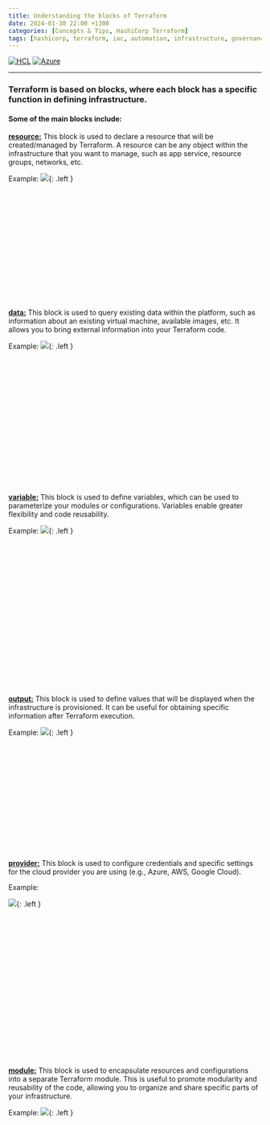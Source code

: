 ```yaml
---
title: Understanding the blocks of Terraform
date: 2024-01-30 22:00 +1300
categories: [Concepts & Tips, HashiCorp Terraform]
tags: [hashicorp, terraform, iac, automation, infrastructure, governance, finops]
---
```


[![HCL](https://img.shields.io/badge/language-HCL-blueviolet)](https://www.terraform.io/)
[![Azure](https://img.shields.io/badge/provider-Azure-blue)](https://registry.terraform.io/providers/hashicorp/azurerm/latest)

---

### **Terraform is based on blocks, where each block has a specific function in defining infrastructure.**

#### **Some of the main blocks include:**
<a href="https://developer.hashicorp.com/terraform/language/resources" target="_blank">**resource:**</a> This block is used to declare a resource that will be created/managed by Terraform. A resource can be any object within the infrastructure that you want to manage, such as app service, resource groups, networks, etc.
<br>

Example:
![](/assets/img/posts/block_resource.png){: .left }

<br><br><br><br><br><br><br><br><br><br><br><br><br>

<a href="https://developer.hashicorp.com/terraform/language/data-sources" target="_blank">**data:**</a> This block is used to query existing data within the platform, such as information about an existing virtual machine, available images, etc. It allows you to bring external information into your Terraform code.
<br>

Example:
![](/assets/img/posts/block_data.png){: .left }

<br><br><br><br><br><br><br><br><br><br><br><br><br><br><br>

<a href="https://developer.hashicorp.com/terraform/language/values/variables" target="_blank">**variable:**</a> This block is used to define variables, which can be used to parameterize your modules or configurations. Variables enable greater flexibility and code reusability.
<br>

Example:
![](/assets/img/posts/block_variable.png){: .left }

<br><br><br><br><br><br><br><br><br><br><br><br><br><br><br><br><br>

<a href="https://developer.hashicorp.com/terraform/language/values/outputs" target="_blank">**output:**</a> This block is used to define values that will be displayed when the infrastructure is provisioned. It can be useful for obtaining specific information after Terraform execution.
<br>

Example:
![](/assets/img/posts/block_output.png){: .left }

<br>

<br><br><br><br><br><br><br><br><br>

<br>

<a href="https://developer.hashicorp.com/terraform/language/providers" target="_blank">**provider:**</a> This block is used to configure credentials and specific settings for the cloud provider you are using (e.g., Azure, AWS, Google Cloud).<br>

Example:

![](/assets/img/posts/block_provider.png){: .left }

<br><br><br><br><br><br><br><br><br><br><br><br><br><br><br>

<br>

<a href="https://developer.hashicorp.com/terraform/language/modules/syntax" target="_blank">**module:**</a> This block is used to encapsulate resources and configurations into a separate Terraform module. This is useful to promote modularity and reusability of the code, allowing you to organize and share specific parts of your infrastructure.
<br>

Example:
![](/assets/img/posts/block_module.png){: .left }